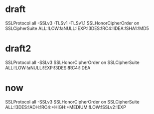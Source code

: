 # draft

SSLProtocol all -SSLv3 -TLSv1 -TLSv1.1
SSLHonorCipherOrder on
SSLCipherSuite ALL:!LOW:!aNULL:!EXP:!3DES:!RC4:!IDEA:!SHA1:!MD5

# draft2

SSLProtocol all -SSLv3
SSLHonorCipherOrder on
SSLCipherSuite ALL:!LOW:!aNULL:!EXP:!3DES:!RC4:!IDEA

# now
SSLProtocol all -SSLv3
SSLHonorCipherOrder on
SSLCipherSuite ALL:!3DES:!ADH:!RC4:+HIGH:+MEDIUM:!LOW:!SSLv2:!EXP

